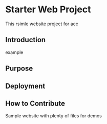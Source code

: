 # Starter Web Project

This rsimle website project for acc

## Introduction

example

## Purpose

## Deployment

## How to Contribute

Sample website with plenty of files for demos